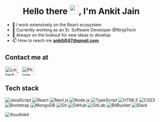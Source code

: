 <h1 align="center">Hello there <img src="https://raw.githubusercontent.com/MartinHeinz/MartinHeinz/master/wave.gif" height="30px">, I'm Ankit Jain</h1>

- 🔭 I work extensively on the React ecosystem
- 🌱 Currently working as an Sr. Software Developer @NinjaTech
- 🤔 Always on the lookout for new ideas to develop
- 📫 How to reach me **ankitj047@gmail.com**

## Contact me at

<p align="left"><a href="https://www.linkedin.com/in/ankit-jain-0705a1110" target="_blank" rel="noopener noreferrer">
  <img align="center" src="https://cdn.jsdelivr.net/npm/simple-icons@3.0.1/icons/linkedin.svg" alt="LinkedIn" height="30" width="40" />
</a>
    &nbsp;&nbsp;
  <a href="tel:+919636268809">
    <img align="center" src="https://upload.wikimedia.org/wikipedia/commons/8/8c/Phone_font_awesome.svg" alt="Phone" height="30" width="40" />
  </a>
</p>

## Tech stack

![JavaScript](https://img.shields.io/badge/-JavaScript-black?style=flat-square&logo=javascript)
![React](https://img.shields.io/badge/-React-black?style=flat-square&logo=react)
![Next.js](https://img.shields.io/badge/-Next.js-black?style=flat-square&logo=Next.js)
![Node.js](https://img.shields.io/badge/-Node.js-black?style=flat-square&logo=Node.js)
![TypeScript](https://img.shields.io/badge/-TypeScript-black?style=flat-square&logo=typescript)
![HTML5](https://img.shields.io/badge/-HTML5-E34F26?style=flat-square&logo=html5&logoColor=white)
![CSS3](https://img.shields.io/badge/-CSS3-1572B6?style=flat-square&logo=css3)
![Bootstrap](https://img.shields.io/badge/-Bootstrap-black?style=flat-square&logo=bootstrap)
![MongoDB](https://img.shields.io/badge/-MongoDB-black?style=flat-square&logo=mongodb)
![Git](https://img.shields.io/badge/-Git-black?style=flat-square&logo=git)
![GitHub](https://img.shields.io/badge/-GitHub-181717?style=flat-square&logo=github)
![GitLab](https://img.shields.io/badge/-GitLab-FCA121?style=flat-square&logo=gitlab)
![BitBucket](https://img.shields.io/badge/-BitBucket-darkblue?style=flat-square&logo=bitbucket)
![Slack](https://img.shields.io/badge/-Slack-black?style=flat-square&logo=slack)

<p align="left"> <img src="https://komarev.com/ghpvc/?username=Ankitj047&label=Profile%20views&color=0e75b6&style=flat" alt="ifourAnkit" /> </p>
